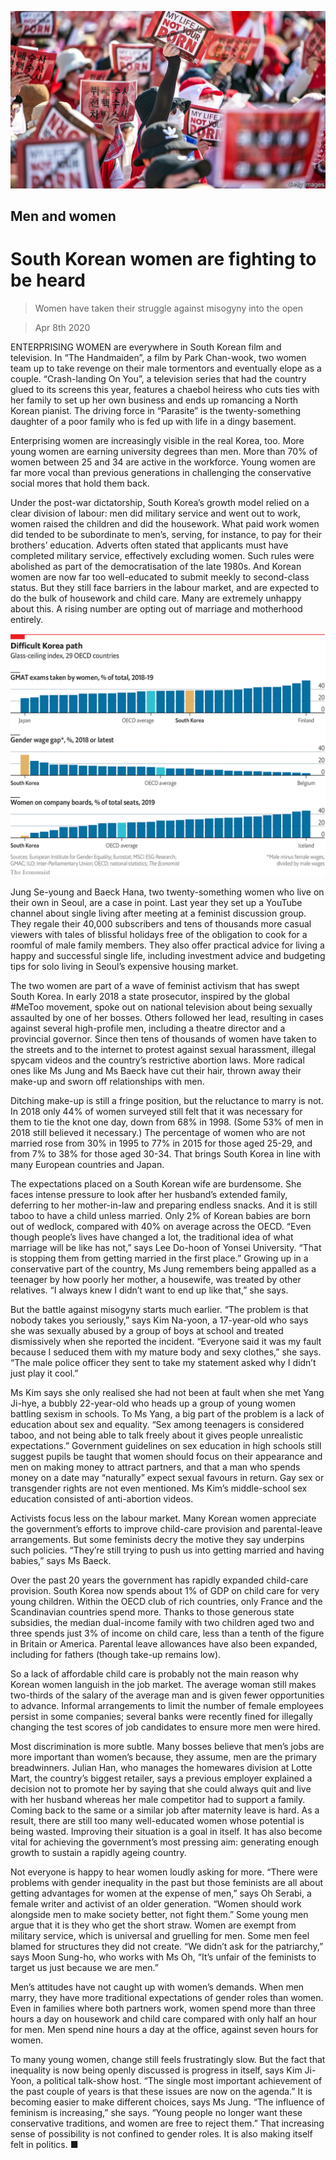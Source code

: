 ![](./images/20200411_SRP006_0.jpg)

## Men and women

# South Korean women are fighting to be heard

> Women have taken their struggle against misogyny into the open

> Apr 8th 2020

ENTERPRISING WOMEN are everywhere in South Korean film and television. In “The Handmaiden”, a film by Park Chan-wook, two women team up to take revenge on their male tormentors and eventually elope as a couple. “Crash-landing On You”, a television series that had the country glued to its screens this year, features a chaebol heiress who cuts ties with her family to set up her own business and ends up romancing a North Korean pianist. The driving force in “Parasite” is the twenty-something daughter of a poor family who is fed up with life in a dingy basement.

Enterprising women are increasingly visible in the real Korea, too. More young women are earning university degrees than men. More than 70% of women between 25 and 34 are active in the workforce. Young women are far more vocal than previous generations in challenging the conservative social mores that hold them back.

Under the post-war dictatorship, South Korea’s growth model relied on a clear division of labour: men did military service and went out to work, women raised the children and did the housework. What paid work women did tended to be subordinate to men’s, serving, for instance, to pay for their brothers’ education. Adverts often stated that applicants must have completed military service, effectively excluding women. Such rules were abolished as part of the democratisation of the late 1980s. And Korean women are now far too well-educated to submit meekly to second-class status. But they still face barriers in the labour market, and are expected to do the bulk of housework and child care. Many are extremely unhappy about this. A rising number are opting out of marriage and motherhood entirely.

![](./images/20200411_SRC721.png)

Jung Se-young and Baeck Hana, two twenty-something women who live on their own in Seoul, are a case in point. Last year they set up a YouTube channel about single living after meeting at a feminist discussion group. They regale their 40,000 subscribers and tens of thousands more casual viewers with tales of blissful holidays free of the obligation to cook for a roomful of male family members. They also offer practical advice for living a happy and successful single life, including investment advice and budgeting tips for solo living in Seoul’s expensive housing market.

The two women are part of a wave of feminist activism that has swept South Korea. In early 2018 a state prosecutor, inspired by the global #MeToo movement, spoke out on national television about being sexually assaulted by one of her bosses. Others followed her lead, resulting in cases against several high-profile men, including a theatre director and a provincial governor. Since then tens of thousands of women have taken to the streets and to the internet to protest against sexual harassment, illegal spycam videos and the country’s restrictive abortion laws. More radical ones like Ms Jung and Ms Baeck have cut their hair, thrown away their make-up and sworn off relationships with men.

Ditching make-up is still a fringe position, but the reluctance to marry is not. In 2018 only 44% of women surveyed still felt that it was necessary for them to tie the knot one day, down from 68% in 1998. (Some 53% of men in 2018 still believed it necessary.) The percentage of women who are not married rose from 30% in 1995 to 77% in 2015 for those aged 25-29, and from 7% to 38% for those aged 30-34. That brings South Korea in line with many European countries and Japan.

The expectations placed on a South Korean wife are burdensome. She faces intense pressure to look after her husband’s extended family, deferring to her mother-in-law and preparing endless snacks. And it is still taboo to have a child unless married. Only 2% of Korean babies are born out of wedlock, compared with 40% on average across the OECD. “Even though people’s lives have changed a lot, the traditional idea of what marriage will be like has not,” says Lee Do-hoon of Yonsei University. “That is stopping them from getting married in the first place.” Growing up in a conservative part of the country, Ms Jung remembers being appalled as a teenager by how poorly her mother, a housewife, was treated by other relatives. “I always knew I didn’t want to end up like that,” she says.

But the battle against misogyny starts much earlier. “The problem is that nobody takes you seriously,” says Kim Na-yoon, a 17-year-old who says she was sexually abused by a group of boys at school and treated dismissively when she reported the incident. “Everyone said it was my fault because I seduced them with my mature body and sexy clothes,” she says. “The male police officer they sent to take my statement asked why I didn’t just play it cool.”

Ms Kim says she only realised she had not been at fault when she met Yang Ji-hye, a bubbly 22-year-old who heads up a group of young women battling sexism in schools. To Ms Yang, a big part of the problem is a lack of education about sex and equality. “Sex among teenagers is considered taboo, and not being able to talk freely about it gives people unrealistic expectations.” Government guidelines on sex education in high schools still suggest pupils be taught that women should focus on their appearance and men on making money to attract partners, and that a man who spends money on a date may “naturally” expect sexual favours in return. Gay sex or transgender rights are not even mentioned. Ms Kim’s middle-school sex education consisted of anti-abortion videos.

Activists focus less on the labour market. Many Korean women appreciate the government’s efforts to improve child-care provision and parental-leave arrangements. But some feminists decry the motive they say underpins such policies. “They’re still trying to push us into getting married and having babies,” says Ms Baeck.

Over the past 20 years the government has rapidly expanded child-care provision. South Korea now spends about 1% of GDP on child care for very young children. Within the OECD club of rich countries, only France and the Scandinavian countries spend more. Thanks to those generous state subsidies, the median dual-income family with two children aged two and three spends just 3% of income on child care, less than a tenth of the figure in Britain or America. Parental leave allowances have also been expanded, including for fathers (though take-up remains low).

So a lack of affordable child care is probably not the main reason why Korean women languish in the job market. The average woman still makes two-thirds of the salary of the average man and is given fewer opportunities to advance. Informal arrangements to limit the number of female employees persist in some companies; several banks were recently fined for illegally changing the test scores of job candidates to ensure more men were hired.

Most discrimination is more subtle. Many bosses believe that men’s jobs are more important than women’s because, they assume, men are the primary breadwinners. Julian Han, who manages the homewares division at Lotte Mart, the country’s biggest retailer, says a previous employer explained a decision not to promote her by saying that she could always quit and live with her husband whereas her male competitor had to support a family. Coming back to the same or a similar job after maternity leave is hard. As a result, there are still too many well-educated women whose potential is being wasted. Improving their situation is a goal in itself. It has also become vital for achieving the government’s most pressing aim: generating enough growth to sustain a rapidly ageing country.

Not everyone is happy to hear women loudly asking for more. “There were problems with gender inequality in the past but those feminists are all about getting advantages for women at the expense of men,” says Oh Serabi, a female writer and activist of an older generation. “Women should work alongside men to make society better, not fight them.” Some young men argue that it is they who get the short straw. Women are exempt from military service, which is universal and gruelling for men. Some men feel blamed for structures they did not create. “We didn’t ask for the patriarchy,” says Moon Sung-ho, who works with Ms Oh, “It’s unfair of the feminists to target us just because we are men.”

Men’s attitudes have not caught up with women’s demands. When men marry, they have more traditional expectations of gender roles than women. Even in families where both partners work, women spend more than three hours a day on housework and child care compared with only half an hour for men. Men spend nine hours a day at the office, against seven hours for women.

To many young women, change still feels frustratingly slow. But the fact that inequality is now being openly discussed is progress in itself, says Kim Ji-Yoon, a political talk-show host. “The single most important achievement of the past couple of years is that these issues are now on the agenda.” It is becoming easier to make different choices, says Ms Jung. “The influence of feminism is increasing,” she says. “Young people no longer want these conservative traditions, and women are free to reject them.” That increasing sense of possibility is not confined to gender roles. It is also making itself felt in politics. ■